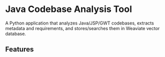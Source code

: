 # Java Codebase Analysis Tool

A Python application that analyzes Java/JSP/GWT codebases, extracts metadata and requirements, and stores/searches them in Weaviate vector database.

## Features
